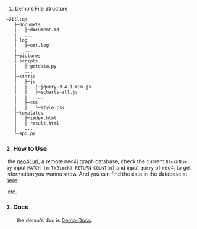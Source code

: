 1. Demo's File Structure

```
─Zilliqa
   ├─documets
   |   ├─document.md
   |   ...
   ├─log
   |   ├─out.log
   |   ...
   ├─pictures
   ├─scripts
   |   ├─getdata.py
   |   ...
   ├─static
   │   ├─js
   |   |   ├─jquery-3.4.1.min.js
   |   |   ├─echarts-all.js   
   |   |   ...
   │   ├─css
   |   |   └─style.css
   ├─templates
   │   ├─index.html
   │   ├─result.html
   |   ...
   └─app.py
```
### 2. How to Use
​		the [neo4j url](http://54.254.250.156:7474/), a remote neo4j graph database, check the current `BlockNum` by input `MATCH (n:TxBlock) RETURN COUNT(n)` and input `query` of neo4j to get information you wanna know. And you can find the data in the database at [here](documents/document.md).

​		etc.

### 3. Docs
&emsp;&emsp;the demo's doc is [Demo-Docs](documents/document.md).